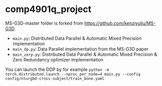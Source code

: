# comp4901q_project
MS-G3D-master folder is forked from https://github.com/kenziyuliu/MS-G3D.
- `main.py`: Distributed Data Parallel & Automatic Mixed Precision implementation
- `main_dp.py`: Data Parallel implementation from the MS-G3D paper
- `main_zerp.py`: Distributed Data Parallel & Automatic Mixed Precision & Zero Redundancy optimizer implementation

You can launch the DDP by for example
`python -m torch.distributed.launch --nproc_per_node=4 main.py --config config/nturgbd-cross-subject/train_bone.yaml`
